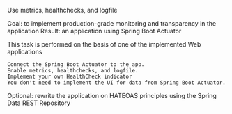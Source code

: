 Use metrics, healthchecks, and logfile

Goal: to implement production-grade monitoring and transparency in the application Result: an application using Spring Boot Actuator

This task is performed on the basis of one of the implemented Web applications

    Connect the Spring Boot Actuator to the app.
    Enable metrics, healthchecks, and logfile.
    Implement your own HealthCheck indicator
    You don't need to implement the UI for data from Spring Boot Actuator.

Optional: rewrite the application on HATEOAS principles using the Spring Data REST Repository